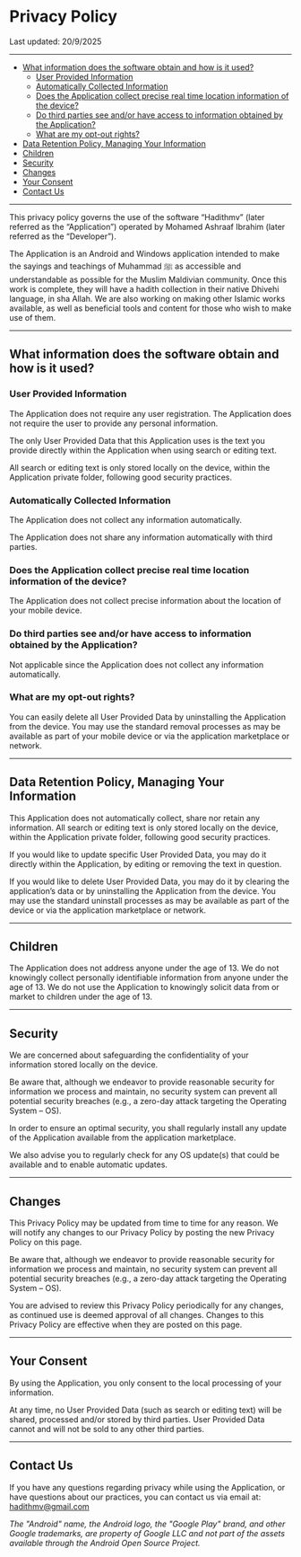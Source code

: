 <!-- TOC --><a name="privacy-policy"></a>

# Privacy Policy

Last updated: 20/9/2025

---

<!-- TOC start (generated with https://github.com/derlin/bitdowntoc) -->

- [What information does the software obtain and how is it used?](#what-information-does-the-software-obtain-and-how-is-it-used)
  - [User Provided Information](#user-provided-information)
  - [Automatically Collected Information](#automatically-collected-information)
  - [Does the Application collect precise real time location information of the device?](#does-the-application-collect-precise-real-time-location-information-of-the-device)
  - [Do third parties see and/or have access to information obtained by the Application?](#do-third-parties-see-andor-have-access-to-information-obtained-by-the-application)
  - [What are my opt-out rights?](#what-are-my-opt-out-rights)
- [Data Retention Policy, Managing Your Information](#data-retention-policy-managing-your-information)
- [Children](#children)
- [Security](#security)
- [Changes](#changes)
- [Your Consent](#your-consent)
- [Contact Us](#contact-us)

<!-- TOC end -->

---

This privacy policy governs the use of the software “Hadithmv” (later referred as the “Application”) operated by Mohamed Ashraaf Ibrahim (later referred as the “Developer”).

The Application is an Android and Windows application intended to make the sayings and teachings of Muhammad ﷺ as accessible and understandable as possible for the Muslim Maldivian community. Once this work is complete, they will have a hadith collection in their native Dhivehi language, in sha Allah. We are also working on making other Islamic works available, as well as beneficial tools and content for those who wish to make use of them.

---

<!-- TOC --><a name="what-information-does-the-software-obtain-and-how-is-it-used"></a>

## What information does the software obtain and how is it used?

<!-- TOC --><a name="user-provided-information"></a>

### User Provided Information

The Application does not require any user registration. The Application does not require the user to provide any personal information.

The only User Provided Data that this Application uses is the text you provide directly within the Application when using search or editing text.

All search or editing text is only stored locally on the device, within the Application private folder, following good security practices.

<!-- TOC --><a name="automatically-collected-information"></a>

### Automatically Collected Information

The Application does not collect any information automatically.

The Application does not share any information automatically with third parties.

<!-- TOC --><a name="does-the-application-collect-precise-real-time-location-information-of-the-device"></a>

### Does the Application collect precise real time location information of the device?

The Application does not collect precise information about the location of your mobile device.

<!-- TOC --><a name="do-third-parties-see-andor-have-access-to-information-obtained-by-the-application"></a>

### Do third parties see and/or have access to information obtained by the Application?

Not applicable since the Application does not collect any information automatically.

<!-- TOC --><a name="what-are-my-opt-out-rights"></a>

### What are my opt-out rights?

You can easily delete all User Provided Data by uninstalling the Application from the device. You may use the standard removal processes as may be available as part of your mobile device or via the application marketplace or network.

---

<!-- TOC --><a name="data-retention-policy-managing-your-information"></a>

## Data Retention Policy, Managing Your Information

This Application does not automatically collect, share nor retain any information. All search or editing text is only stored locally on the device, within the Application private folder, following good security practices.

If you would like to update specific User Provided Data, you may do it directly within the Application, by editing or removing the text in question.

If you would like to delete User Provided Data, you may do it by clearing the application’s data or by uninstalling the Application from the device. You may use the standard uninstall processes as may be available as part of the device or via the application marketplace or network.

---

<!-- TOC --><a name="children"></a>

## Children

The Application does not address anyone under the age of 13. We do not knowingly collect personally identifiable information from anyone under the age of 13. We do not use the Application to knowingly solicit data from or market to children under the age of 13.

---

<!-- TOC --><a name="security"></a>

## Security

We are concerned about safeguarding the confidentiality of your information stored locally on the device.

Be aware that, although we endeavor to provide reasonable security for information we process and maintain, no security system can prevent all potential security breaches (e.g., a zero-day attack targeting the Operating System – OS).

In order to ensure an optimal security, you shall regularly install any update of the Application available from the application marketplace.

We also advise you to regularly check for any OS update(s) that could be available and to enable automatic updates.

---

<!-- TOC --><a name="changes"></a>

## Changes

This Privacy Policy may be updated from time to time for any reason. We will notify any changes to our Privacy Policy by posting the new Privacy Policy on this page.

Be aware that, although we endeavor to provide reasonable security for information we process and maintain, no security system can prevent all potential security breaches (e.g., a zero-day attack targeting the Operating System – OS).

You are advised to review this Privacy Policy periodically for any changes, as continued use is deemed approval of all changes. Changes to this Privacy Policy are effective when they are posted on this page.

---

<!-- TOC --><a name="your-consent"></a>

## Your Consent

By using the Application, you only consent to the local processing of your information.

At any time, no User Provided Data (such as search or editing text) will be shared, processed and/or stored by third parties. User Provided Data cannot and will not be sold to any other third parties.

---

<!-- TOC --><a name="contact-us"></a>

## Contact Us

If you have any questions regarding privacy while using the Application, or have questions about our practices, you can contact us via email at: [hadithmv@gmail.com](mailto:hadithmv@gmail.com)

_The "Android" name, the Android logo, the "Google Play" brand, and other Google trademarks, are property of Google LLC and not part of the assets available through the Android Open Source Project._
